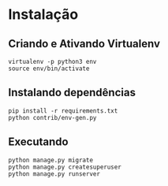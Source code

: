 # Instalação

## Criando e Ativando Virtualenv
```
virtualenv -p python3 env
source env/bin/activate
```

## Instalando dependências
```
pip install -r requirements.txt
python contrib/env-gen.py
```

## Executando
```
python manage.py migrate
python manage.py createsuperuser
python manage.py runserver
```